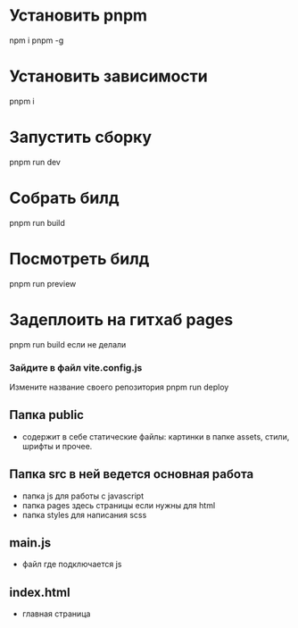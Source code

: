 # Установить pnpm
  npm i pnpm -g
# Установить зависимости
  pnpm i
# Запустить сборку
  pnpm run dev
# Собрать билд
  pnpm run build
# Посмотреть билд
  pnpm run preview
# Задеплоить на гитхаб pages
  pnpm run build если не делали
### Зайдите в файл vite.config.js
  Измените название своего репозитория
  pnpm run deploy

## Папка public
  - содержит в себе статические файлы: картинки в папке assets, стили, шрифты и прочее.
## Папка src  в ней ведется основная работа
  - папка js для работы с javascript
  - папка pages здесь страницы если нужны для html
  - папка styles для написания scss
## main.js
  - файл где подключается js
## index.html
  - главная страница